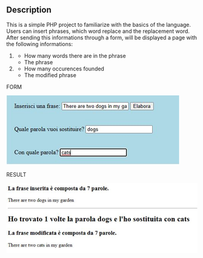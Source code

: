 ## Description
This is a simple PHP project to familiarize with the basics of the language. Users can insert phrases, which word replace and the replacement word. After sending this informations through a form, will be displayed a page with the following informations:

1. - How many words there are in the phrase
   - The phrase

2. - How many occurences founded
   - The modified phrase

FORM

![form](./readme-img/form.JPG "form")

RESULT

![result](./readme-img/result.JPG "result")